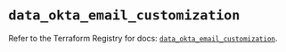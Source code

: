 # `data_okta_email_customization`

Refer to the Terraform Registry for docs: [`data_okta_email_customization`](https://registry.terraform.io/providers/okta/okta/4.15.0/docs/data-sources/email_customization).
